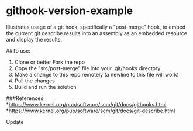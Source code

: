 githook-version-example
=======================
Illustrates usage of a git hook, specifically a "post-merge" hook, to embed the current git describe results into an assembly as an embedded resource and display the results.

##To use:
1. Clone or better Fork the repo
2. Copy the "src/post-merge" file into your .git/hooks directory
3. Make a change to this repo remotely (a newline to this file will work)
4. Pull the changes
5. Build and run the solution

###References
*https://www.kernel.org/pub/software/scm/git/docs/githooks.html
*https://www.kernel.org/pub/software/scm/git/docs/git-describe.html

Update